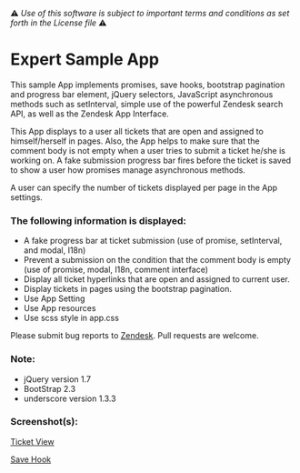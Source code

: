 :warning: *Use of this software is subject to important terms and conditions as set forth in the License file* :warning:

# Expert Sample App

This sample App implements promises, save hooks, bootstrap pagination and progress bar element, jQuery selectors, JavaScript asynchronous methods such as setInterval, simple use of the powerful Zendesk search API, as well as the Zendesk App Interface.

This App displays to a user all tickets that are open and assigned to himself/herself in pages. Also, the App helps to make sure that the comment body is not empty when a user tries to submit a ticket he/she is working on. A fake submission progress bar fires before the ticket is saved to show a user how promises manage asynchronous methods.

A user can specify the number of tickets displayed per page in the App settings.

### The following information is displayed:

* A fake progress bar at ticket submission (use of promise, setInterval, and modal, I18n)
* Prevent a submission on the condition that the comment body is empty (use of promise, modal, I18n, comment interface)
* Display all ticket hyperlinks that are open and assigned to current user.
* Display tickets in pages using the bootstrap pagination.
* Use App Setting
* Use App resources
* Use scss style in app.css

Please submit bug reports to [Zendesk](support@zendesk.com). Pull requests are welcome.

### Note:

* jQuery version 1.7
* BootStrap 2.3
* underscore version 1.3.3

### Screenshot(s):
[Ticket View](http://cl.ly/image/0L0n2N0E2r44)

[Save Hook](http://cl.ly/image/3q1H14130O1h)
